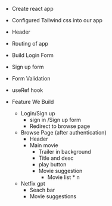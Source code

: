 - Create react app
- Configured Tailwind css into our app
- Header
- Routing of app
- Build Login Form
- Sign up form
- Form Validation
- useRef hook


- Feature We Build
    - Login/Sign up
      - sign in /Sign up form
      - Redirect to browse page
    - Browse Page (after authentication)
      - Header
      - Main movie 
        - Trailer in background
        - Title and desc
        - play button
        - Movie suggestion
          - Movie list * n
  - Netfix gpt
    - Seach bar
    - Movie suggestions

